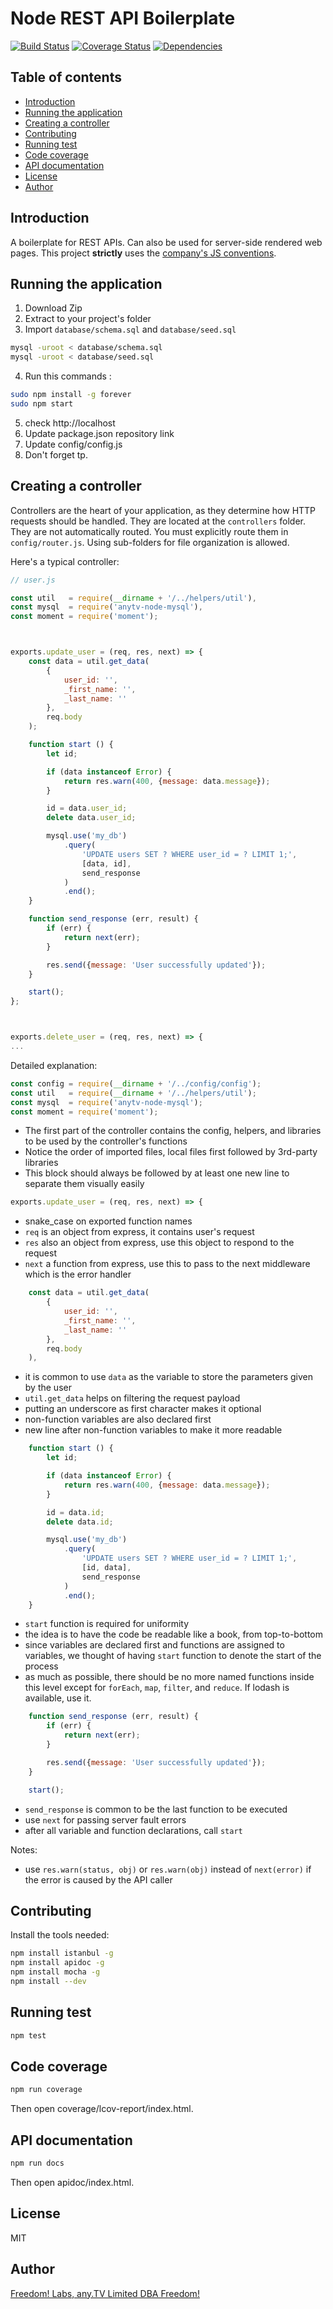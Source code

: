 Node REST API Boilerplate
=====

[![Build Status](https://travis-ci.org/anyTV/anytv-node-boilerplate.svg?branch=master)](https://travis-ci.org/anyTV/anytv-node-boilerplate)
[![Coverage Status](https://coveralls.io/repos/anyTV/anytv-node-boilerplate/badge.svg?branch=master&service=github)](https://coveralls.io/github/anyTV/anytv-node-boilerplate?branch=master)
[![Dependencies](https://david-dm.org/anyTV/anytv-node-boilerplate.svg)](https://david-dm.org/anyTV/anytv-node-boilerplate)

Table of contents
-----
- [Introduction](#introduction)
- [Running the application](#running-the-application)
- [Creating a controller](#creating-a-controller)
- [Contributing](#contributing)
- [Running test](#running-test)
- [Code coverage](#code-coverage)
- [API documentation](#api-documentation)
- [License](#license)
- [Author](#author)

Introduction
-----
A boilerplate for REST APIs. Can also be used for server-side rendered web pages.
This project **strictly** uses the [company's JS conventions](https://github.com/anyTV/JS-conventions).

## Running the application


1. Download Zip
2. Extract to your project's folder
3. Import `database/schema.sql` and `database/seed.sql`
  ```sh
  mysql -uroot < database/schema.sql
  mysql -uroot < database/seed.sql
  ```

4. Run this commands :
  ```sh
  sudo npm install -g forever
  sudo npm start
  ```

5. check http://localhost
6. Update package.json repository link
7. Update config/config.js
8. Don't forget tp.


Creating a controller
-----

Controllers are the heart of your application, as they determine how HTTP requests should be handled. They are located at the `controllers` folder. They are not automatically routed. You must explicitly route them in `config/router.js`. Using sub-folders for file organization is allowed.

Here's a typical controller:

```javascript
// user.js

const util   = require(__dirname + '/../helpers/util'),
const mysql  = require('anytv-node-mysql'),
const moment = require('moment');



exports.update_user = (req, res, next) => {
    const data = util.get_data(
        {
            user_id: '',
            _first_name: '',
            _last_name: ''
        },
        req.body
    );

    function start () {
        let id;

        if (data instanceof Error) {
            return res.warn(400, {message: data.message});
        }

        id = data.user_id;
        delete data.user_id;

        mysql.use('my_db')
            .query(
                'UPDATE users SET ? WHERE user_id = ? LIMIT 1;',
                [data, id],
                send_response
            )
            .end();
    }

    function send_response (err, result) {
        if (err) {
            return next(err);
        }

        res.send({message: 'User successfully updated'});
    }

    start();
};



exports.delete_user = (req, res, next) => {
...
```

Detailed explanation:

```javascript
const config = require(__dirname + '/../config/config');
const util   = require(__dirname + '/../helpers/util');
const mysql  = require('anytv-node-mysql');
const moment = require('moment');
```

- The first part of the controller contains the config, helpers, and libraries to be used by the controller's functions
- Notice the order of imported files, local files first followed by 3rd-party libraries
- This block should always be followed by at least one new line to separate them visually easily



```javascript
exports.update_user = (req, res, next) => {
```

- snake_case on exported function names
- `req` is an object from express, it contains user's request
- `res` also an object from express, use this object to respond to the request
- `next` a function from express, use this to pass to the next middleware which is the error handler


```javascript
    const data = util.get_data(
        {
            user_id: '',
            _first_name: '',
            _last_name: ''
        },
        req.body
    ),
```

- it is common to use `data` as the variable to store the parameters given by the user
- `util.get_data` helps on filtering the request payload
- putting an underscore as first character makes it optional
- non-function variables are also declared first
- new line after non-function variables to make it more readable

```javascript
    function start () {
        let id;

        if (data instanceof Error) {
            return res.warn(400, {message: data.message});
        }

        id = data.id;
        delete data.id;

        mysql.use('my_db')
            .query(
                'UPDATE users SET ? WHERE user_id = ? LIMIT 1;',
                [id, data],
                send_response
            )
            .end();
    }
```

- `start` function is required for uniformity
- the idea is to have the code be readable like a book, from top-to-bottom
- since variables are declared first and functions are assigned to variables, we thought of having `start` function to denote the start of the process
- as much as possible, there should be no more named functions inside this level except for `forEach`, `map`, `filter`, and `reduce`. If lodash is available, use it.

```javascript
    function send_response (err, result) {
        if (err) {
            return next(err);
        }

        res.send({message: 'User successfully updated'});
    }

    start();
```

- `send_response` is common to be the last function to be executed
- use `next` for passing server fault errors
- after all variable and function declarations, call `start`

Notes:
- use `res.warn(status, obj)` or `res.warn(obj)`  instead of `next(error)` if the error is caused by the API caller



## Contributing

Install the tools needed:
```sh
npm install istanbul -g
npm install apidoc -g
npm install mocha -g
npm install --dev
```

## Running test

```sh
npm test
```

## Code coverage

```sh
npm run coverage
```
Then open coverage/lcov-report/index.html.

## API documentation

```sh
npm run docs
```
Then open apidoc/index.html.

## License

MIT


## Author
[Freedom! Labs, any.TV Limited DBA Freedom!](https://www.freedom.tm)
